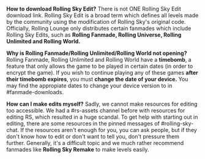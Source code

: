 **How to download Rolling Sky Edit?**
There is not ONE Rolling Sky Edit download link. Rolling Sky Edit is a broad term which defines all levels made by the community using the modification of Rolling Sky's original code. 
Officially, Rolling Lounge only distributes certain fanmades which include Rolling Sky Edits, such as **Rolling Fanmade, Rolling Universe, Rolling Unlimited and Rolling World.** 

**Why is Rolling Fanmade/Rolling Unlimited/Rolling World not opening?**
Rolling Fanmade, Rolling Unlimited and Rolling World have a **timebomb**, a feature that only allows the game to be played in certain dates (in order to encrypt the game). If you wish to continue playing any of these games __after their timebomb expires__, you must **change the date of your device.** You may find the appropiate dates to change your device version to in #fanmade-downloads.

**How can I make edits myself?**
Sadly, we cannot make resources for editing too accessible. We had a #rs-assets channel before with resources for editing RS, which resulted in a huge scandal. To get help with starting out in editing, there are some resources in the pinned messages of #rolling-sky-chat. If the resources aren't enough for you, you can ask people, but if they don't know how to edit or don't want to tell you, don't pressure them further. Generally, it's a difficult topic and we much rather recommend fanmades like **Rolling Sky Remake** to make levels easily.

